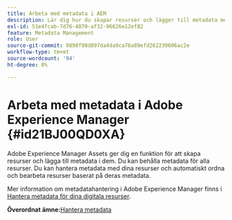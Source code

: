```yaml
---
title: Arbeta med metadata i AEM
description: Lär dig hur du skapar resurser och lägger till metadata med Adobe Experience Manager Assets. Hantera metadata från AEM Guides.
exl-id: 51e4fcab-7d76-4070-af32-96626e12ef82
feature: Metadata Management
role: User
source-git-commit: 9898f98d897da4da9ca76a89efd262239606ac2e
workflow-type: tm+mt
source-wordcount: '94'
ht-degree: 0%

---
```


# Arbeta med metadata i Adobe Experience Manager {#id21BJ00QD0XA}

Adobe Experience Manager Assets ger dig en funktion för att skapa resurser och lägga till metadata i dem. Du kan behålla metadata för alla resurser. Du kan hantera metadata med dina resurser och automatiskt ordna och bearbeta resurser baserat på deras metadata.

Mer information om metadatahantering i Adobe Experience Manager finns i [Hantera metadata för dina digitala resurser](https://experienceleague.adobe.com/docs/experience-manager-65/assets/using/metadata.html?lang=sv-SE).

**Överordnat ämne:**&#x200B;[ Hantera metadata](manage-metadata.md)
